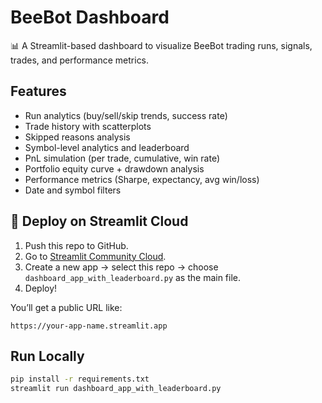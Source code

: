 # BeeBot Dashboard

📊 A Streamlit-based dashboard to visualize BeeBot trading runs, signals, trades, and performance metrics.

## Features
- Run analytics (buy/sell/skip trends, success rate)
- Trade history with scatterplots
- Skipped reasons analysis
- Symbol-level analytics and leaderboard
- PnL simulation (per trade, cumulative, win rate)
- Portfolio equity curve + drawdown analysis
- Performance metrics (Sharpe, expectancy, avg win/loss)
- Date and symbol filters

## 🚀 Deploy on Streamlit Cloud

1. Push this repo to GitHub.
2. Go to [Streamlit Community Cloud](https://share.streamlit.io/).
3. Create a new app → select this repo → choose `dashboard_app_with_leaderboard.py` as the main file.
4. Deploy!

You’ll get a public URL like:
```
https://your-app-name.streamlit.app
```

## Run Locally

```bash
pip install -r requirements.txt
streamlit run dashboard_app_with_leaderboard.py
```
